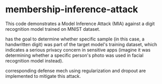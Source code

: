 # membership-inference-attack
This code demonstrates a Model Inference Attack (MIA) against a digit recognition model trained on MNIST dataset.

has the goal to determine whether specific sample (in this case, a handwritten digit) was part of the target model's training dataset, which indicates a serious privacy concern in sensitive apps (imagine it was determining whether a specific person's photo was used in facial recognition model instead).

corresponding defense mech using regularization and dropout are implemented to mitigate this attack.